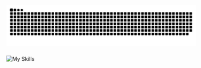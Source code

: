 <img src='https://raw.githubusercontent.com/OfficialCodeVoyage/OfficialCodeVoyage/refs/heads/output/github-snake-dark.svg' />

### 
![My Skills](https://go-skill-icons.vercel.app/api/icons?i=postgresql,mariadb,bigquery,python,pandas,numpy,html,css,json,git,googleanalytics,excel,looker,tableau)
<!--
**mangiarco/mangiarco** is a ✨ _special_ ✨ repository because its `README.md` (this file) appears on your GitHub profile.

Here are some ideas to get you started:

- 🔭 I’m currently working on ...
- 🌱 I’m currently learning ...
- 👯 I’m looking to collaborate on ...
- 🤔 I’m looking for help with ...
- 💬 Ask me about ...
- 📫 How to reach me: ...
- 😄 Pronouns: ...
- ⚡ Fun fact: ...
-->
